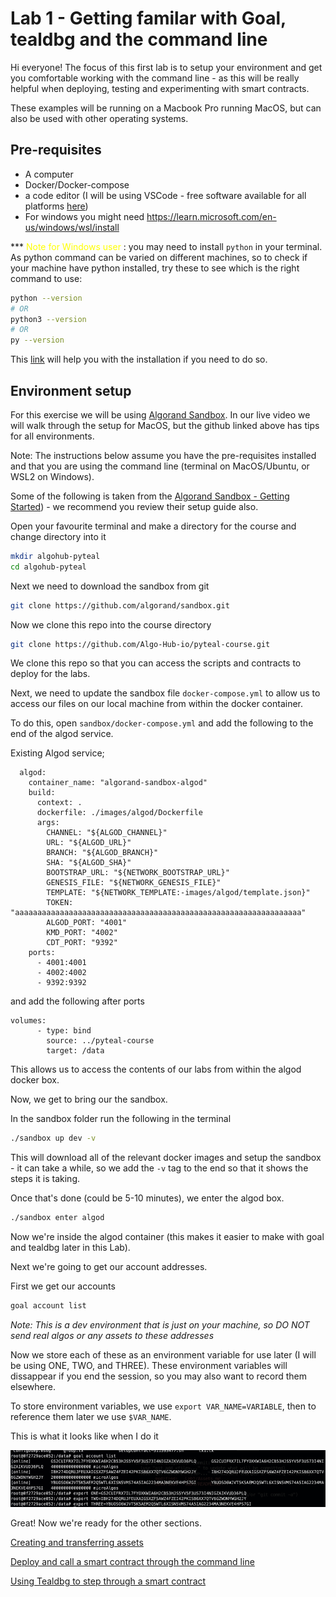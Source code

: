# Lab 1 - Getting familar with Goal, tealdbg and the command line

Hi everyone! The focus of this first lab is to setup your environment and get you comfortable working with the command line - as this will be really helpful when deploying, testing and experimenting with smart contracts.

These examples will be running on a Macbook Pro running MacOS, but can also be used with other operating systems.

## Pre-requisites
- A computer
- Docker/Docker-compose
- a code editor (I will be using VSCode - free software available for all platforms [here](https://code.visualstudio.com/))
- For windows you might need https://learn.microsoft.com/en-us/windows/wsl/install

*** <span style="color:yellow">Note for Windows user </span>: you may need to install `python` in your terminal. As python command can be varied on different machines, so to check if your machine have python installed, try these to see which is the right command to use:
```bash
python --version
# OR
python3 --version
# OR
py --version
```
This [link](https://medium.com/co-learning-lounge/how-to-download-install-python-on-windows-2021-44a707994013) will help you with the installation if you need to do so.

## Environment setup
For this exercise we will be using [Algorand Sandbox](https://github.com/algorand/sandbox). In our live video we will walk through the setup for MacOS, but the github linked above has tips for all environments.

Note: The instructions below assume you have the pre-requisites installed and that you are using the command line (terminal on MacOS/Ubuntu, or WSL2 on Windows).

Some of the following is taken from the [Algorand Sandbox - Getting Started](https://github.com/algorand/sandbox#getting-started)) - we recommend you review their setup guide also.

Open your favourite terminal and make a directory for the course and change directory into it
```bash
mkdir algohub-pyteal
cd algohub-pyteal
```

Next we need to download the sandbox from git

```bash
git clone https://github.com/algorand/sandbox.git
```

Now we clone this repo into the course directory

```bash
git clone https://github.com/Algo-Hub-io/pyteal-course.git
```
We clone this repo so that you can access the scripts and contracts to deploy for the labs.

Next, we need to update the sandbox file `docker-compose.yml` to allow us to access our files on our local machine from within the docker container.

To do this, open `sandbox/docker-compose.yml` and add the following to the end of the algod service.

Existing Algod service;
```
  algod:
    container_name: "algorand-sandbox-algod"
    build:
      context: .
      dockerfile: ./images/algod/Dockerfile
      args:
        CHANNEL: "${ALGOD_CHANNEL}"
        URL: "${ALGOD_URL}"
        BRANCH: "${ALGOD_BRANCH}"
        SHA: "${ALGOD_SHA}"
        BOOTSTRAP_URL: "${NETWORK_BOOTSTRAP_URL}"
        GENESIS_FILE: "${NETWORK_GENESIS_FILE}"
        TEMPLATE: "${NETWORK_TEMPLATE:-images/algod/template.json}"
        TOKEN: "aaaaaaaaaaaaaaaaaaaaaaaaaaaaaaaaaaaaaaaaaaaaaaaaaaaaaaaaaaaaaaaa"
        ALGOD_PORT: "4001"
        KMD_PORT: "4002"
        CDT_PORT: "9392"
    ports:
      - 4001:4001
      - 4002:4002
      - 9392:9392
```

and add the following after ports

```
volumes:
      - type: bind
        source: ../pyteal-course
        target: /data
```

This allows us to access the contents of our labs from within the algod docker box.

Now, we get to bring our the sandbox.

In the sandbox folder run the following in the terminal
```bash
./sandbox up dev -v
```

This will download all of the relevant docker images and setup the sandbox - it can take a while, so we add the `-v` tag to the end so that it shows the steps it is taking.

Once that's done (could be 5-10 minutes), we enter the algod box.

```bash
./sandbox enter algod
```
Now we're inside the algod container (this makes it easier to make with goal and tealdbg later in this Lab).

Next we're going to get our account addresses.

First we get our accounts
```bash
goal account list
```

*Note: This is a dev environment that is just on your machine, so DO NOT send real algos or any assets to these addresses*

Now we store each of these as an environment variable for use later (I will be using ONE, TWO, and THREE). These environment variables will dissappear if you end the session, so you may also want to record them elsewhere.

To store environment variables, we use `export VAR_NAME=VARIABLE`, then to reference them later we use `$VAR_NAME`.

This is what it looks like when I do it

![Account list being stored in variables using the format export ONE=AccountNumber](./store_accounts_list.png)

Great! Now we're ready for the other sections.

[Creating and transferring assets](Assets.md)

[Deploy and call a smart contract through the command line](./SmartContracts.md)

[Using Tealdbg to step through a smart contract](./Tealdbg.md)



